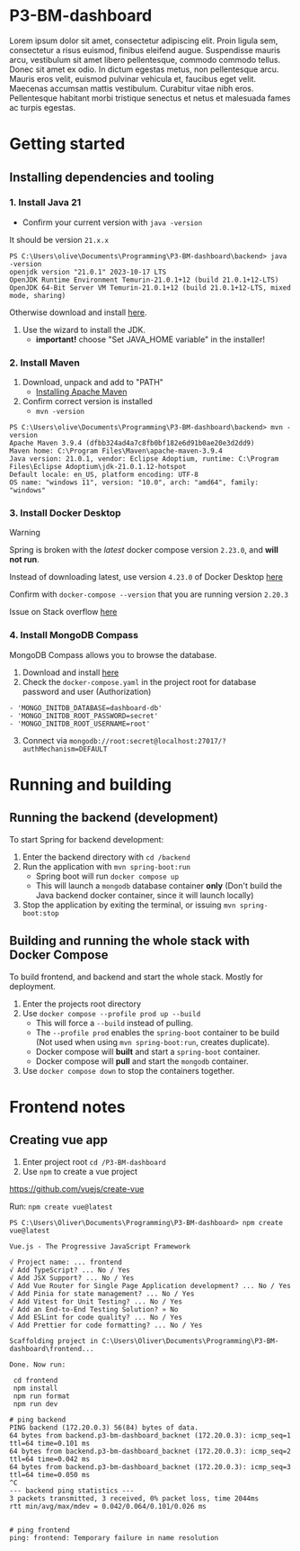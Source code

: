 # P3-BM-dashboard
Lorem ipsum dolor sit amet, consectetur adipiscing elit. Proin ligula sem, consectetur a risus euismod, finibus eleifend augue. Suspendisse mauris arcu, vestibulum sit amet libero pellentesque, commodo commodo tellus. Donec sit amet ex odio. In dictum egestas metus, non pellentesque arcu. Mauris eros velit, euismod pulvinar vehicula et, faucibus eget velit. Maecenas accumsan mattis vestibulum. Curabitur vitae nibh eros. Pellentesque habitant morbi tristique senectus et netus et malesuada fames ac turpis egestas. 

# Getting started
## Installing dependencies and tooling

### 1. Install Java 21
- Confirm your current version with `java -version`

It should be version ``21.x.x``
```
PS C:\Users\olive\Documents\Programming\P3-BM-dashboard\backend> java -version
openjdk version "21.0.1" 2023-10-17 LTS
OpenJDK Runtime Environment Temurin-21.0.1+12 (build 21.0.1+12-LTS)
OpenJDK 64-Bit Server VM Temurin-21.0.1+12 (build 21.0.1+12-LTS, mixed mode, sharing)
```

Otherwise download and install [here](https://github.com/adoptium/temurin21-binaries/releases/download/jdk-21.0.1+12/OpenJDK21U-jdk_x64_windows_hotspot_21.0.1_12.msi).

1. Use the wizard to install the JDK.
   - **important!** choose "Set JAVA_HOME variable" in the installer!

### 2. Install Maven
1. Download, unpack and add to "PATH"
   - [Installing Apache Maven](https://maven.apache.org/install.html)
2. Confirm correct version is installed
   - `mvn -version`

```
PS C:\Users\olive\Documents\Programming\P3-BM-dashboard\backend> mvn -version
Apache Maven 3.9.4 (dfbb324ad4a7c8fb0bf182e6d91b0ae20e3d2dd9)
Maven home: C:\Program Files\Maven\apache-maven-3.9.4
Java version: 21.0.1, vendor: Eclipse Adoptium, runtime: C:\Program Files\Eclipse Adoptium\jdk-21.0.1.12-hotspot
Default locale: en_US, platform encoding: UTF-8
OS name: "windows 11", version: "10.0", arch: "amd64", family: "windows"
```

### 3. Install Docker Desktop

> [!WARNING]
> Spring is broken with the *latest* docker compose version ``2.23.0``, and **will not run**.
> 
> Instead of downloading latest, use version `4.23.0` of Docker Desktop [here](https://docs.docker.com/desktop/release-notes/#4230)
> 
> Confirm with `docker-compose --version` that you are running version `2.20.3`
> 
> Issue on Stack overflow [here](https://stackoverflow.com/questions/77385146/springboot-docker-error-cannot-invoke-dockercliinspectresponse-hostconfig-b)

### 4. Install MongoDB Compass
MongoDB Compass allows you to browse the database.

1. Download and install [here](https://www.mongodb.com/products/tools/compass)
2. Check the `docker-compose.yaml` in the project root for database password and user (Authorization)
```
- 'MONGO_INITDB_DATABASE=dashboard-db'
- 'MONGO_INITDB_ROOT_PASSWORD=secret'
- 'MONGO_INITDB_ROOT_USERNAME=root'
```
3. Connect via `mongodb://root:secret@localhost:27017/?authMechanism=DEFAULT`

# Running and building
## Running the backend (development)
To start Spring for backend development:

1. Enter the backend directory with `cd /backend`
2. Run the application with `mvn spring-boot:run`
   - Spring boot will run ``docker compose up``
   - This will launch a `mongodb` database container **only** (Don't build the Java backend docker container, since it will launch locally)
3. Stop the application by exiting the terminal, or issuing `mvn spring-boot:stop`

## Building and running the whole stack with Docker Compose
To build frontend, and backend and start the whole stack. Mostly for deployment.

1. Enter the projects root directory
2. Use `docker compose --profile prod up --build`
   - This will force a `--build` instead of pulling.
   - The `--profile prod` enables the `spring-boot` container to be build (Not used when using `mvn spring-boot:run`, creates duplicate).
   - Docker compose will **built** and start a `spring-boot` container.
   - Docker compose will **pull** and start the `mongodb` container.
3. Use `docker compose down` to stop the containers together.




# Frontend notes

## Creating vue app

1. Enter project root `cd /P3-BM-dashboard`
2. Use `npm` to create a vue project

https://github.com/vuejs/create-vue

Run:
 `npm create vue@latest`

 ```
 PS C:\Users\Oliver\Documents\Programming\P3-BM-dashboard> npm create vue@latest

 Vue.js - The Progressive JavaScript Framework

√ Project name: ... frontend
√ Add TypeScript? ... No / Yes
√ Add JSX Support? ... No / Yes
√ Add Vue Router for Single Page Application development? ... No / Yes
√ Add Pinia for state management? ... No / Yes
√ Add Vitest for Unit Testing? ... No / Yes
√ Add an End-to-End Testing Solution? » No
√ Add ESLint for code quality? ... No / Yes
√ Add Prettier for code formatting? ... No / Yes

Scaffolding project in C:\Users\Oliver\Documents\Programming\P3-BM-dashboard\frontend...

Done. Now run:

  cd frontend
  npm install
  npm run format
  npm run dev
 ```


 ```
# ping backend
PING backend (172.20.0.3) 56(84) bytes of data.
64 bytes from backend.p3-bm-dashboard_backnet (172.20.0.3): icmp_seq=1 ttl=64 time=0.101 ms
64 bytes from backend.p3-bm-dashboard_backnet (172.20.0.3): icmp_seq=2 ttl=64 time=0.042 ms
64 bytes from backend.p3-bm-dashboard_backnet (172.20.0.3): icmp_seq=3 ttl=64 time=0.050 ms
^C
--- backend ping statistics ---
3 packets transmitted, 3 received, 0% packet loss, time 2044ms
rtt min/avg/max/mdev = 0.042/0.064/0.101/0.026 ms


# ping frontend
ping: frontend: Temporary failure in name resolution
 ```